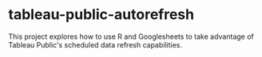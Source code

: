 # tableau-public-autorefresh
This project explores how to use R and Googlesheets to take advantage of Tableau Public's scheduled data refresh capabilities.
